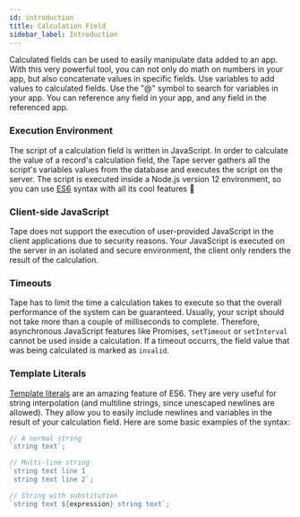 ```yaml
---
id: introduction
title: Calculation Field
sidebar_label: Introduction
---
```


Calculated fields can be used to easily manipulate data added to an app. With this very powerful tool, you can not only do math on numbers in your app, but also concatenate values ​​in specific fields. Use variables to add values ​​to calculated fields. Use the "@" symbol to search for variables in your app. You can reference any field in your app, and any field in the referenced app.

### Execution Environment

The script of a calculation field is written in JavaScript. In order to calculate the value of a record's calculation field, the Tape server gathers all the script's variables values from the database and executes the script on the server. The script is executed inside a Node.js version 12 environment, so you can use [ES6](https://www.javascripttutorial.net/es6/) syntax with all its cool features :tada:

### Client-side JavaScript

Tape does not support the execution of user-provided JavaScript in the client applications due to security reasons. Your JavaScript is executed on the server in an isolated and secure environment, the client only renders the result of the calculation.

### Timeouts

Tape has to limit the time a calculation takes to execute so that the overall performance of the system can be guaranteed. Usually, your script should not take more than a couple of milliseconds to complete. Therefore, asynchronous JavaScript features like Promises, `setTimeout` or `setInterval` cannot be used inside a calculation. If a timeout occurrs, the field value that was being calculated is marked as `invalid`.

### Template Literals

[Template literals](https://developer.mozilla.org/en-US/docs/Web/JavaScript/Reference/Template_literals) are an amazing feature of ES6. They are very useful for string interpolation (and multiline strings, since unescaped newlines are allowed). They allow you to easily include newlines and variables in the result of your calculation field. Here are some basic examples of the syntax:

```ts
// A normal string
`string text`;

// Multi-line string
`string text line 1
 string text line 2`;

// String with substitution
`string text ${expression} string text`;
```

